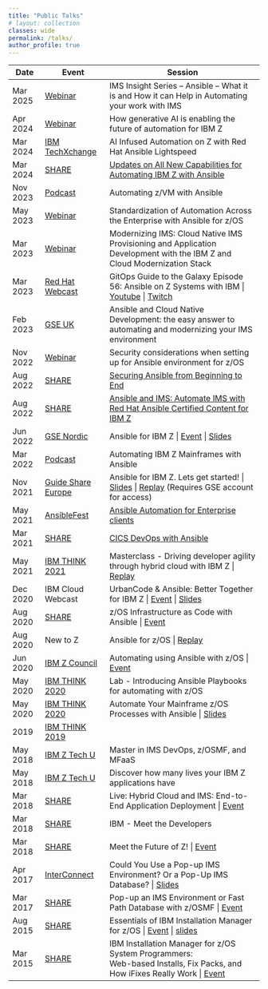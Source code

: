 ```yaml
---
title: "Public Talks"
# layout: collection
classes: wide
permalink: /talks/
author_profile: true
---
```


|Date        | Event | Session|
|--------|-------|--------|
| Mar 2025 | [Webinar](https://ibm-zcouncil.com/events/ims-mar27-25/) | IMS Insight Series – Ansible – What it is and How it can Help in Automating your work with IMS | 
| Apr 2024 | [Webinar](https://ibm.biz/automation-for-ibm-z) | How generative AI is enabling the future of automation for IBM Z | 
| Mar 2024 | [IBM TechXchange](https://www.ibm.com/events/reg/flow/ibm/3rt232mb/landing/page/landing) | AI Infused Automation on Z with Red Hat Ansible Lightspeed | 
| Mar 2024 | [SHARE](https://www.share.org/) | [Updates on All New Capabilities for Automating IBM Z with Ansible](https://www.share.org/Events/SHARE-Orlando-2024/Technical-Agenda?session=391946b8-0bba-4de0-a07a-f2cfacf2993b) | 
| Nov 2023 | [Podcast](https://www.podbean.com/media/share/pb-tjnj6-14f9a37?utm_campaign=admin_episode&utm_medium=dlink&utm_source=episode_share) | Automating z/VM with Ansible | 
| May 2023 | [Webinar](https://teams.microsoft.com/registration/NQzrC7uc60-Z5VieQVx5RA,FYaj-el39kWRX4aa89qHvg,AckRLAj1mU6SUjlHLxnFiA,konDyAFz80uNWW9mAR7JRQ,Y_dNRpCZ6Eus--EOueG75Q,u_8oxoTTzEiNTtHQeEVY7g?mode=read&tenantId=0beb0c35-9cbb-4feb-99e5-589e415c7944&skipauthstrap=1) | Standardization of Automation Across the Enterprise with Ansible for z/OS | 
| Mar 2023 | [Webinar](https://event.on24.com/wcc/r/4074492/578DF1EA0688180185E0C464DDF8401B) | Modernizing IMS: Cloud Native IMS Provisioning and Application Development with the IBM Z and Cloud Modernization Stack | 
| Mar 2023 | [Red Hat Webcast](https://www.youtube.com/@redhat) | GitOps Guide to the Galaxy Episode 56: Ansible on Z Systems with IBM \| [Youtube](https://youtu.be/ZiIuu0spnp0) \| [Twitch](https://www.twitch.tv/videos/1773480918) | 
| Feb 2023 | [GSE UK](https://conferences.gse.org.uk/2023V) | Ansible and Cloud Native Development: the easy answer to automating and modernizing your IMS environment | 
| Nov 2022 | [Webinar](https://event.on24.com/wcc/r/3941726/38D285CE2E669C26A84E60C9FEA49C5B) | Security considerations when setting up for Ansible environment for z/OS | 
| Aug 2022 | [SHARE](https://www.share.org/) | [Securing Ansible from Beginning to End](https://www.share.org/Events/SHARE-Columbus-2022/Technical-Agenda?session=278e831b-8d71-45f6-9fac-abcae6234873) | 
| Aug 2022 | [SHARE](https://www.share.org/) | [Ansible and IMS: Automate IMS with Red Hat Ansible Certified Content for IBM Z](https://www.share.org/Events/SHARE-Columbus-2022/Technical-Agenda?session=88adf409-1d93-4249-aaa4-06445f81902e) | 
| Jun 2022 | [GSE Nordic](https://gse-nordic.org/2022-stockholm) | Ansible for IBM Z \| [Event](https://gse-nordic.org/conferences/329-2022-general-interest-performance-track/1283-s502-xxxxxxx) \| [Slides](https://gse-nordic.org/images/2022/Download/S502%20-%20Ansible%20on%20zOS.pdf) | 
| Mar 2022 | [Podcast](https://podcasters.spotify.com/pod/show/level99/episodes/Automating-IBM-Z-Mainframes-with-Ansible-e1g4516) | Automating IBM Z Mainframes with Ansible | 
| Nov 2021 | [Guide Share Europe](https://conferences.gse.org.uk/2021) | Ansible for IBM Z. Lets get started! \| [Slides](https://www.google.com/imgres?imgurl=x-raw-image%3A%2F%2F%2F7396a126e4496018b7f925a2f5c336781dc0c14ab47f2fbf299b07da944c32ca&imgrefurl=https%3A%2F%2Fconferences.gse.org.uk%2F2021%2Fpresentations%2F4AQ.pdf&tbnid=GGBJ5CahlnPgVM&vet=12ahUKEwie9Y6_1IP2AhVkIH0KHcylDS4QMygQegQIARBO..i&docid=mw2IFItJHnOHIM&w=1600&h=900&itg=1&q=bryant%20panyarachun&hl=en&ved=2ahUKEwie9Y6_1IP2AhVkIH0KHcylDS4QMygQegQIARBO) \| [Replay](https://conferences.gse.org.uk/2021/presentations/2156/video) (Requires GSE account for access)| 
| May 2021 | [AnsibleFest](https://www.ansible.com/ansiblefest) | [Ansible Automation for Enterprise clients](https://events.ansiblefest.redhat.com/widget/redhat/ansible21/sessioncatalog/session/1625005707749001G6N2) | 
| Mar 2021 | [SHARE](https://www.share.org/) | [CICS DevOps with Ansible](https://www.share.org/Events/Past-Events/Proceedings/Proceeding-Details/cics-devops-with-ansible-2) |
| May 2021 | [IBM THINK 2021](https://www.ibm.com/events/think/) | Masterclass - Driving developer agility through hybrid cloud with IBM Z \| [Replay](https://developer.ibm.com/articles/driving-developer-agility-through-hybrid-cloud-with-ibm-z/) | 
| Dec 2020 | IBM Cloud Webcast | UrbanCode & Ansible: Better Together for IBM Z \| [Event](https://event.on24.com/eventRegistration/EventLobbyServlet?target=reg20.jsp&referrer=&eventid=2801000&sessionid=1&key=F61BD31EBE38880F3B30DD661F87B1C7&regTag=&sourcepage=register&_ga=2.168492583.721506036.1644284588-2134422750.1643906570) \| [Slides](https://www.imwuc.org/HigherLogic/System/DownloadDocumentFile.ashx?DocumentFileKey=4817f2e5-027d-1425-496e-0ddf3c5cd4a4) |
| Aug 2020   | [SHARE](https://www.share.org/) | z/OS Infrastructure as Code with Ansible \| [Event](https://www.share.org/Events/Past-Events/Proceedings/Proceeding-Details/zos-infrastructure-as-code-with-ansible) | 
| Aug 2020 | New to Z | Ansible for z/OS \| [Replay](https://community.ibm.com/community/user/ibmz-and-linuxone/viewdocument/ansible-for-zos-with-bryant-panyar?CommunityKey=53d759c6-31ad-4ebd-b518-0696ea821f14&tab=librarydocuments) |
| Jun 2020 | [IBM Z Council](https://ibm-zcouncil.com/events/) | Automating using Ansible with z/OS \| [Event](https://ibm-zcouncil.com/events/ibm-z-customer-council-southeast-june-2/) |
| May 2020 | [IBM THINK 2020](https://www.ibm.com/events/think/) | Lab - Introducing Ansible Playbooks for automating with z/OS | 
| May 2020 | [IBM THINK 2020](https://www.ibm.com/events/think/) | Automate Your Mainframe z/OS Processes with Ansible \| [Slides](https://docplayer.net/186307136-Automate-your-mainframe-z-os-processes-with-ansible-bryant-panyarachun-ibm-software-engineer-think-2020-6760-may-05-2020-2020-ibm-corporation.html) | 
| 2019 | [IBM THINK 2019](https://www.ibm.com/events/think/) | |
| May 2018 | [IBM Z Tech U](https://www.ibm.com/training/events) | Master in IMS DevOps, z/OSMF, and MFaaS | 
| May 2018 | [IBM Z Tech U](https://www.ibm.com/training/events) | Discover how many lives your IBM Z applications have | 
| Mar 2018 | [SHARE](https://www.share.org/) | Live: Hybrid Cloud and IMS: End-to-End Application Deployment \| [Event](https://www.share.org/Events/Past-Events/Proceedings/Proceeding-Details/live-hybrid-cloud-and-ims-end-to-end-application-deployment) |
| Mar 2018 | [SHARE](https://www.share.org/) | IBM - Meet the Developers |
| Mar 2018 | [SHARE](https://www.share.org/) | Meet the Future of Z! \| [Event](https://www.share.org/Events/Past-Events/Proceedings/Proceeding-Details/meet-the-future-of-z) |
| Apr 2017 | [InterConnect](https://www.ibm.com/blogs/cloud-computing/tag/ibm-interconnect-2017/) | Could You Use a Pop-up IMS Environment? Or a Pop-Up IMS Database? \| [Slides](https://www.slideshare.net/IBMIMS/toronto-rug-april-2017ims-zosmf-75188570) | 
| Mar 2017 | [SHARE](https://www.share.org/) | Pop-up an IMS Environment or Fast Path Database with z/OSMF \| [Event](https://www.share.org/Events/Past-Events/Proceedings/Proceeding-Details/pop-up-an-ims-environment-or-fast-path-database-with-zosmf) | 
| Aug 2015 | [SHARE](https://www.share.org/) | Essentials of IBM Installation Manager for z/OS \| [Event](https://share.confex.com/share/125/webprogram/Session17364.html) \| [slides](https://share.confex.com/share/125/webprogram/Handout/Session17364/17364%20-%20Installation%20Manager.pdf) |
| Mar 2015 | [SHARE](https://www.share.org/) | IBM Installation Manager for z/OS System Programmers: <br> Web-based Installs, Fix Packs, and How iFixes Really Work \| [Event](https://www.share.org/Events/Past-Events/Proceedings/Proceeding-Details/ibm-installation-manager-for-zos-system-programmers-web-based-installs-fix-packs-and-how-ifixes-really-work) |
